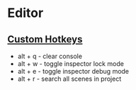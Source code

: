 # Editor
## [Custom Hotkeys](/TestWork.Unity/Assets/_Project/Develop/TestWork/Editor/Windows/WindowsCommands.cs)
- alt + q - clear console
- alt + w - toggle inspector lock mode
- alt + e - toggle inspector debug mode
- alt + r - search all scenes in project
